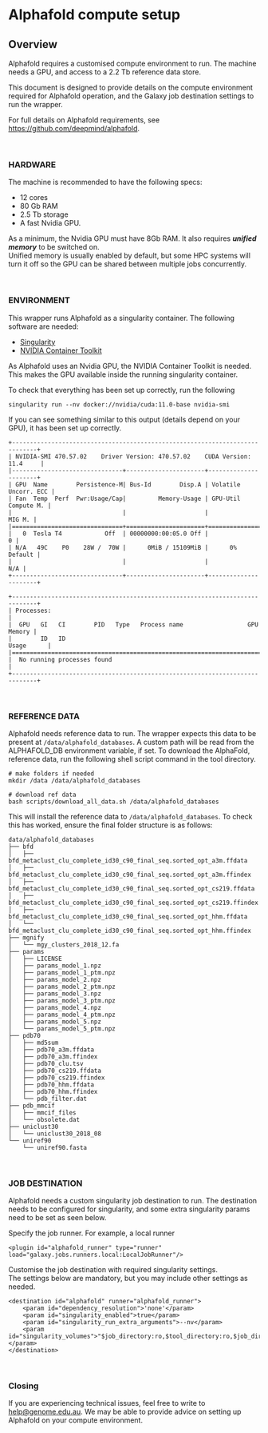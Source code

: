 
# Alphafold compute setup

## Overview

Alphafold requires a customised compute environment to run. The machine needs a GPU, and access to a 2.2 Tb reference data store.

This document is designed to provide details on the compute environment required for Alphafold operation, and the Galaxy job destination settings to run the wrapper.

For full details on Alphafold requirements, see https://github.com/deepmind/alphafold.

<br>

### HARDWARE

The machine is recommended to have the following specs:
- 12 cores
- 80 Gb RAM
- 2.5 Tb storage
- A fast Nvidia GPU.

As a minimum, the Nvidia GPU must have 8Gb RAM. It also requires ***unified memory*** to be switched on. <br>
Unified memory is usually enabled by default, but some HPC systems will turn it off so the GPU can be shared between multiple jobs concurrently.

<br>

### ENVIRONMENT

This wrapper runs Alphafold as a singularity container. The following software are needed:

- [Singularity](https://sylabs.io/guides/3.0/user-guide/installation.html)
- [NVIDIA Container Toolkit](https://docs.nvidia.com/datacenter/cloud-native/container-toolkit/install-guide.html)

As Alphafold uses an Nvidia GPU, the NVIDIA Container Toolkit is needed. This makes the GPU available inside the running singularity container.

To check that everything has been set up correctly, run the following

```
singularity run --nv docker://nvidia/cuda:11.0-base nvidia-smi
```

If you can see something similar to this output (details depend on your GPU), it has been set up correctly.

```
+-----------------------------------------------------------------------------+
| NVIDIA-SMI 470.57.02    Driver Version: 470.57.02    CUDA Version: 11.4     |
|-------------------------------+----------------------+----------------------+
| GPU  Name        Persistence-M| Bus-Id        Disp.A | Volatile Uncorr. ECC |
| Fan  Temp  Perf  Pwr:Usage/Cap|         Memory-Usage | GPU-Util  Compute M. |
|                               |                      |               MIG M. |
|===============================+======================+======================|
|   0  Tesla T4            Off  | 00000000:00:05.0 Off |                    0 |
| N/A   49C    P0    28W /  70W |      0MiB / 15109MiB |      0%      Default |
|                               |                      |                  N/A |
+-------------------------------+----------------------+----------------------+

+-----------------------------------------------------------------------------+
| Processes:                                                                  |
|  GPU   GI   CI        PID   Type   Process name                  GPU Memory |
|        ID   ID                                                   Usage      |
|=============================================================================|
|  No running processes found                                                 |
+-----------------------------------------------------------------------------+
```


<br>

### REFERENCE DATA

Alphafold needs reference data to run. The wrapper expects this data to
be present at `/data/alphafold_databases`. A custom path will be read from
the ALPHAFOLD_DB environment variable, if set. To download the AlphaFold,
reference data, run the following shell script command in the tool directory.

```
# make folders if needed
mkdir /data /data/alphafold_databases

# download ref data
bash scripts/download_all_data.sh /data/alphafold_databases
```

This will install the reference data to `/data/alphafold_databases`. To check this has worked, ensure the final folder structure is as follows:

```
data/alphafold_databases
├── bfd
│   ├── bfd_metaclust_clu_complete_id30_c90_final_seq.sorted_opt_a3m.ffdata
│   ├── bfd_metaclust_clu_complete_id30_c90_final_seq.sorted_opt_a3m.ffindex
│   ├── bfd_metaclust_clu_complete_id30_c90_final_seq.sorted_opt_cs219.ffdata
│   ├── bfd_metaclust_clu_complete_id30_c90_final_seq.sorted_opt_cs219.ffindex
│   ├── bfd_metaclust_clu_complete_id30_c90_final_seq.sorted_opt_hhm.ffdata
│   └── bfd_metaclust_clu_complete_id30_c90_final_seq.sorted_opt_hhm.ffindex
├── mgnify
│   └── mgy_clusters_2018_12.fa
├── params
│   ├── LICENSE
│   ├── params_model_1.npz
│   ├── params_model_1_ptm.npz
│   ├── params_model_2.npz
│   ├── params_model_2_ptm.npz
│   ├── params_model_3.npz
│   ├── params_model_3_ptm.npz
│   ├── params_model_4.npz
│   ├── params_model_4_ptm.npz
│   ├── params_model_5.npz
│   └── params_model_5_ptm.npz
├── pdb70
│   ├── md5sum
│   ├── pdb70_a3m.ffdata
│   ├── pdb70_a3m.ffindex
│   ├── pdb70_clu.tsv
│   ├── pdb70_cs219.ffdata
│   ├── pdb70_cs219.ffindex
│   ├── pdb70_hhm.ffdata
│   ├── pdb70_hhm.ffindex
│   └── pdb_filter.dat
├── pdb_mmcif
│   ├── mmcif_files
│   └── obsolete.dat
├── uniclust30
│   └── uniclust30_2018_08
└── uniref90
    └── uniref90.fasta
```


<br>

### JOB DESTINATION

Alphafold needs a custom singularity job destination to run.
The destination needs to be configured for singularity, and some
extra singularity params need to be set as seen below.

Specify the job runner. For example, a local runner

```
<plugin id="alphafold_runner" type="runner" load="galaxy.jobs.runners.local:LocalJobRunner"/>
```

Customise the job destination with required singularity settings. <br>
The settings below are mandatory, but you may include other settings as needed.

```
<destination id="alphafold" runner="alphafold_runner">
    <param id="dependency_resolution">'none'</param>
    <param id="singularity_enabled">true</param>
    <param id="singularity_run_extra_arguments">--nv</param>
    <param id="singularity_volumes">"$job_directory:ro,$tool_directory:ro,$job_directory/outputs:rw,$working_directory:rw,/data/alphafold_databases:/data:ro"</param>
</destination>
```

<br>

### Closing

If you are experiencing technical issues, feel free to write to help@genome.edu.au. We may be able to provide advice on setting up Alphafold on your compute environment.
